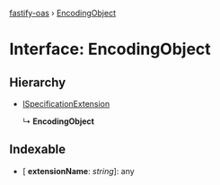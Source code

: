[fastify-oas](../README.md) › [EncodingObject](encodingobject.md)

# Interface: EncodingObject

## Hierarchy

* [ISpecificationExtension](ispecificationextension.md)

  ↳ **EncodingObject**

## Indexable

* \[ **extensionName**: *string*\]: any

